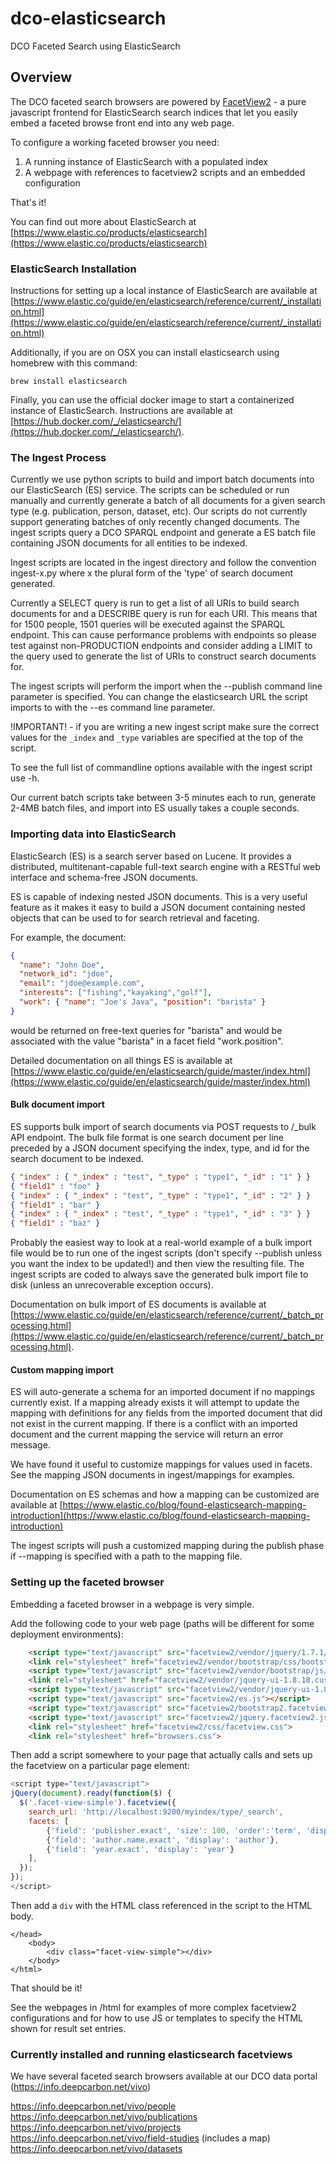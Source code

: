 # dco-elasticsearch
DCO Faceted Search using ElasticSearch

## Overview

The DCO faceted search browsers are powered by [FacetView2](https://github.com/tetherless-world/facetview2) - a pure javascript frontend for ElasticSearch search indices that let you easily embed a faceted browse front end into any web page.

To configure a working faceted browser you need:
1. A running instance of ElasticSearch with a populated index
2. A webpage with references to facetview2 scripts and an embedded configuration

That's it!

You can find out more about ElasticSearch at [https://www.elastic.co/products/elasticsearch](https://www.elastic.co/products/elasticsearch)

### ElasticSearch Installation

Instructions for setting up a local instance of ElasticSearch are available at [https://www.elastic.co/guide/en/elasticsearch/reference/current/_installation.html](https://www.elastic.co/guide/en/elasticsearch/reference/current/_installation.html)

Additionally, if you are on OSX you can install elasticsearch using homebrew with this command:

```
brew install elasticsearch
```

Finally, you can use the official docker image to start a containerized instance of ElasticSearch.  Instructions are available at [https://hub.docker.com/_/elasticsearch/](https://hub.docker.com/_/elasticsearch/).

### The Ingest Process

Currently we use python scripts to build and import batch documents into our ElasticSearch (ES) service.  The scripts can be scheduled or run manually and currently generate a batch of all documents for a given search type (e.g. publication, person, dataset, etc).  Our scripts do not currently support generating batches of only recently changed documents.  The ingest scripts query a DCO SPARQL endpoint and generate a ES batch file containing JSON documents for all entities to be indexed.

Ingest scripts are located in the ingest directory and follow the convention ingest-x.py where x the plural form of the 'type' of search document generated.

Currently a SELECT query is run to get a list of all URIs to build search documents for and a DESCRIBE query is run for each URI.  This means that for 1500 people, 1501 queries will be executed against the SPARQL endpoint.  This can cause performance problems with endpoints so please test against non-PRODUCTION endpoints and consider adding a LIMIT to the query used to generate the list of URIs to construct search documents for.

The ingest scripts will perform the import when the --publish command line parameter is specified.  You can change the elasticsearch URL the script imports to with the --es command line parameter.

!IMPORTANT! - if you are writing a new ingest script make sure the correct values for the ``_index`` and ``_type`` variables are specified at the top of the script.

To see the full list of commandline options available with the ingest script use -h.

Our current batch scripts take between 3-5 minutes each to run, generate 2-4MB batch files, and import into ES usually takes a couple seconds.

### Importing data into ElasticSearch

ElasticSearch (ES) is a search server based on Lucene. It provides a distributed, multitenant-capable full-text search engine with a RESTful web interface and schema-free JSON documents.  

ES is capable of indexing nested JSON documents.  This is a very useful feature as it makes it easy to build a JSON document containing nested objects that can be used to for search retrieval and faceting.

For example, the document:
```json
{
  "name": "John Doe",
  "network_id": "jdoe",
  "email": "jdoe@example.com",
  "interests": ["fishing","kayaking","golf"],
  "work": { "name": "Joe's Java", "position": "barista" }
}
```
would be returned on free-text queries for "barista" and would be associated with the value "barista" in a facet field "work.position".

Detailed documentation on all things ES is available at [https://www.elastic.co/guide/en/elasticsearch/guide/master/index.html](https://www.elastic.co/guide/en/elasticsearch/guide/master/index.html)

#### Bulk document import

ES supports bulk import of search documents via POST requests to /_bulk API endpoint.  The bulk file format is one search document per line preceded by a JSON document specifying the index, type, and id for the search document to be indexed.

```json
{ "index" : { "_index" : "test", "_type" : "type1", "_id" : "1" } }
{ "field1" : "foo" }
{ "index" : { "_index" : "test", "_type" : "type1", "_id" : "2" } }
{ "field1" : "bar" }
{ "index" : { "_index" : "test", "_type" : "type1", "_id" : "3" } }
{ "field1" : "baz" }
```

Probably the easiest way to look at a real-world example of a bulk import file would be to run one of the ingest scripts (don't specify --publish unless you want the index to be updated!) and then view the resulting file.  The ingest scripts are coded to always save the generated bulk import file to disk (unless an unrecoverable exception occurs).

Documentation on bulk import of ES documents is available at [https://www.elastic.co/guide/en/elasticsearch/reference/current/_batch_processing.html](https://www.elastic.co/guide/en/elasticsearch/reference/current/_batch_processing.html).

#### Custom mapping import

ES will auto-generate a schema for an imported document if no mappings currently exist.  If a mapping already exists it will attempt to update the mapping with definitions for any fields from the imported document that did not exist in the current mapping.  If there is a conflict with an imported document and the current mapping the service will return an error message.

We have found it useful to customize mappings for values used in facets.  See the mapping JSON documents in ingest/mappings for examples.

Documentation on ES schemas and how a mapping can be customized are available at [https://www.elastic.co/blog/found-elasticsearch-mapping-introduction](https://www.elastic.co/blog/found-elasticsearch-mapping-introduction)

The ingest scripts will push a customized mapping during the publish phase if --mapping is specified with a path to the mapping file.

### Setting up the faceted browser

Embedding a faceted browser in a webpage is very simple.

Add the following code to your web page (paths will be different for some deployment environments):
```html
    <script type="text/javascript" src="facetview2/vendor/jquery/1.7.1/jquery-1.7.1.min.js"></script>
    <link rel="stylesheet" href="facetview2/vendor/bootstrap/css/bootstrap.min.css">
    <script type="text/javascript" src="facetview2/vendor/bootstrap/js/bootstrap.min.js"></script>
    <link rel="stylesheet" href="facetview2/vendor/jquery-ui-1.8.18.custom/jquery-ui-1.8.18.custom.css">
    <script type="text/javascript" src="facetview2/vendor/jquery-ui-1.8.18.custom/jquery-ui-1.8.18.custom.min.js"></script>
    <script type="text/javascript" src="facetview2/es.js"></script>
    <script type="text/javascript" src="facetview2/bootstrap2.facetview.theme.js"></script>
    <script type="text/javascript" src="facetview2/jquery.facetview2.js"></script>
    <link rel="stylesheet" href="facetview2/css/facetview.css">
    <link rel="stylesheet" href="browsers.css">
```

Then add a script somewhere to your page that actually calls and sets up the facetview on a particular page element: 
```js
<script type="text/javascript">
jQuery(document).ready(function($) {
  $('.facet-view-simple').facetview({
    search_url: 'http://localhost:9200/myindex/type/_search',
    facets: [
        {'field': 'publisher.exact', 'size': 100, 'order':'term', 'display': 'Publisher'},
        {'field': 'author.name.exact', 'display': 'author'},
        {'field': 'year.exact', 'display': 'year'}
    ],
  });
});
</script>
```

Then add a ``div`` with the HTML class referenced in the script to the HTML body.
```
</head>
    <body>
        <div class="facet-view-simple"></div>
    </body>
</html>
```

That should be it!

See the webpages in /html for examples of more complex facetview2 configurations and for how to use JS or templates to specify the HTML shown for result set entries.

### Currently installed and running elasticsearch facetviews
We have several faceted search browsers available at our DCO data portal (https://info.deepcarbon.net/vivo)

https://info.deepcarbon.net/vivo/people
https://info.deepcarbon.net/vivo/publications
https://info.deepcarbon.net/vivo/projects
https://info.deepcarbon.net/vivo/field-studies (includes a map)
https://info.deepcarbon.net/vivo/datasets
